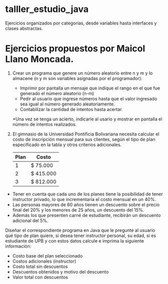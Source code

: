 # talller_estudio_java
Ejercicios organizados por categorías, desde variables hasta interfaces y clases abstractas.

# Ejercicios propuestos por Maicol Llano Moncada. 

1. Crear un programa que genere un número aleatorio entre n y m y lo almacene (n y m son variables asignadas por el programador):

    - Imprimir por pantalla un mensaje que indique el rango en el que fue generado el número aleatorio (n-m)
    - Pedir al usuario que ingrese números hasta que el valor ingresado sea igual al número generado aleatoriamente.
    - Contabilizar la cantidad de intentos hasta acertar.

    *Una vez se tenga un acierto, indicarle al usario y mostrar en pantalla el número de intentos realizados.


2. El gimnasio de la Universidad Pontificia Bolivariana necesita calcular el costo de inscripción mensual para sus clientes, según el tipo de plan especificado en la tabla y otros criterios adicionales. 

    | Plan | Costo     |
    |------|-----------|
    | 1    | $ 75.000  |
    | 2    | $ 415.000 |
    | 3    | $ 812.000 |


- Tener en cuenta que cada uno de los planes tiene la posibilidad de tener instructor privado, lo que incrementaría el costo mensual en un 40%. 
- Las personas mayores de 60 años tienen un descuento sobre el precio final del 20% y los menores de 25 años, un descuento del 15%. 
- Además los que presenten carné de estudiante, recibirán un descuento adicional del 5%.
    
Diseñar el correspondiente programa en Java que le pregunte al usuario qué tipo de plan quiere, si desea tener instructor personal, su edad, si es estudiante de UPB y con estos datos calcule e imprima la siguiente información:

- Costo base del plan seleccionado
- Costos adicionales (instructor)
- Costo total sin descuentos
- Descuentos obtenidos y motivo del descuento
- Valor total con descuentos